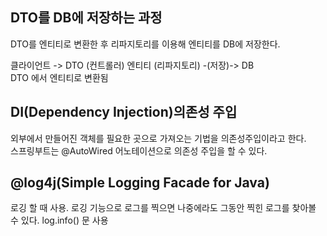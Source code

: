 <h2>DTO를 DB에 저장하는 과정 </h2>
DTO를 엔티티로 변환한 후 리파지토리를 이용해 엔티티를 DB에 저장한다. 

클라이언트 -> DTO (컨트롤러) 엔티티 (리파지토리)  -(저장)-> DB <br/>
DTO 에서 엔티티로 변환됨
              

<h2>DI(Dependency Injection)의존성 주입 </h2>

외부에서 만들어진 객체를 필요한 곳으로 가져오는 기법을 의존성주입이라고 한다. <br/>
스프링부트는 @AutoWired 어노테이션으로 의존성 주입을 할 수 있다. 

<h2>@log4j(Simple Logging Facade for Java)</h2>

로깅 할 때 사용. 로깅 기능으로 로그를 찍으면 나중에라도 그동안 찍힌 로그를 찾아볼 수 있다. log.info() 문 사용

              
